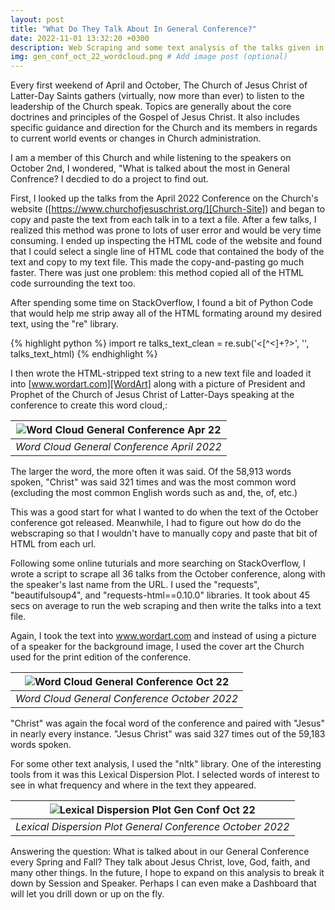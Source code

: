 ```yaml
---
layout: post
title: "What Do They Talk About In General Conference?"
date: 2022-11-01 13:32:20 +0300
description: Web Scraping and some text analysis of the talks given in General Conference from October 2022 # Add post description (optional)
img: gen_conf_oct_22_wordcloud.png # Add image post (optional)
---
```


Every first weekend of April and October, The Church of Jesus Christ of Latter-Day Saints gathers (virtually, now more than ever) to listen to the leadership of the Church speak. Topics are generally about the core doctrines and principles of the Gospel of Jesus Christ. It also includes specific guidance and direction for the Church and its members in regards to current world events or changes in Church administration.

I am a member of this Church and while listening to the speakers on October 2nd, I wondered, "What is talked about the most in General Confrence? I decdied to do a project to find out.

First, I looked up the talks from the April 2022 Conference on the Church's website ([https://www.churchofjesuschrist.org/][Church-Site]) and began to copy and paste the text from each talk in to a text a file. After a few talks, I realized this method was prone to lots of user error and would be very time consuming. I ended up inspecting the HTML code of the website and found that I could select a single line of HTML code that contained the body of the text and copy to my text file. This made the copy-and-pasting go much faster. There was just one problem: this method copied all of the HTML code surrounding the text too.

After spending some time on StackOverflow, I found a bit of Python Code that would help me strip away all of the HTML formating around my desired text, using the "re" library.

{% highlight python %}
import re
talks_text_clean = re.sub('<[^<]+?>', '', talks_text_html)
{% endhighlight %}

I then wrote the HTML-stripped text string to a new text file and loaded it into [www.wordart.com][WordArt] along with a picture of President and Prophet of the Church of Jesus Christ of Latter-Days speaking at the conference to create this word cloud,:

|![Word Cloud General Conference Apr 22]({{site.baseurl}}/assets/img/gc_apr_22_word_art.png)|
|:--:|
|*Word Cloud General Conference April 2022*|

The larger the word, the more often it was said. Of the 58,913 words spoken, "Christ" was said 321 times and was the most common word (excluding the most common English words such as and, the, of, etc.) 

This was a good start for what I wanted to do when the text of the October conference got released. Meanwhile, I had to figure out how do do the webscraping so that I wouldn't have to manually copy and paste that bit of HTML from each url. 

Following some online tuturials and more searching on StackOverflow, I wrote a script to scrape all 36 talks from the October conference, along with the speaker's last name from the URL. I used the "requests", "beautifulsoup4", and "requests-html==0.10.0" libraries. It took about 45 secs on average to run the web scraping and then write the talks into a text file. 

Again, I took the text into www.wordart.com and instead of using a picture of a speaker for the background image, I used the cover art the Church used for the print edition of the conference. 

|![Word Cloud General Conference Oct 22]({{site.baseurl}}/assets/img/gen_conf_oct_22_wordcloud.png)|
|:--:|
|*Word Cloud General Conference October 2022*|

"Christ" was again the focal word of the conference and paired with "Jesus" in nearly every instance. "Jesus Christ" was said 327 times out of the 59,183 words spoken. 

For some other text analysis, I used the "nltk" library. One of the interesting tools from it was this Lexical Dispersion Plot. I selected words of interest to see in what frequency and where in the text they appeared. 

|![Lexical Dispersion Plot Gen Conf Oct 22]({{site.baseurl}}/assets/img/genconf_oct22_dispersion_plot.png)|
|:--:|
|*Lexical Dispersion Plot General Conference October 2022*|

 Answering the question: What is talked about in our General Conference every Spring and Fall? They talk about Jesus Christ, love, God, faith, and many other things. In the future, I hope to expand on this analysis to break it down by Session and Speaker. Perhaps I can even make a Dashboard that will let you drill down or up on the fly.

[Church-Site]: https://www.churchofjesuschrist.org/
[WordArt]: https://www.wordart.com/